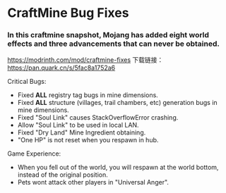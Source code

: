 # CraftMine Bug Fixes

### In this craftmine snapshot, Mojang has added eight world effects and three advancements that can never be obtained.

https://modrinth.com/mod/craftmine-fixes
下载链接：https://pan.quark.cn/s/5fac8a1752a6

Critical Bugs:

- Fixed **ALL** registry tag bugs in mine dimensions.
- Fixed **ALL** structure (villages, trail chambers, etc) generation bugs in mine dimensions.
- Fixed "Soul Link" causes StackOverflowError crashing.
- Allow "Soul Link" to be used in local LAN.
- Fixed "Dry Land" Mine Ingredient obtaining.
- "One HP" is not reset when you respawn in hub.

Game Experience:

- When you fell out of the world, you will respawn at the world bottom, instead of the original position.
- Pets wont attack other players in "Universal Anger".

